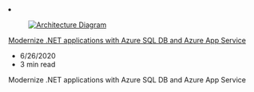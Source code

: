<!-- This file is automatically generated by build/architectures/build_index.py. Any updates will be lost. -->

<!-- markdownlint-disable MD033 -->

<li class="grid-item item-column" data-categories="Integration Databases ">
<article class="card">
    <div class="card-header has-margin-bottom-none" aria-hidden="true">
        <figure class="image diagram has-height-175 has-overflow-hidden level">
            <a href="/azure/architecture/solution-ideas/articles/net-app-modernization"><img src="/azure/architecture/browse/thumbs/net-app-modernization.png" class="diagram" alt="Architecture Diagram" data-linktype="relative-path"></a>
        </figure>
    </div>
    <div class="card-content">
        <a class="card-content-title has-margin-top-none" href="/azure/architecture/solution-ideas/articles/net-app-modernization">
            <p>Modernize .NET applications with Azure SQL DB and Azure App Service</p>
        </a>
        <ul class="card-content-metadata">
            <li>6/26/2020</li>
            <li>3 min read</li>
        </ul>
        <p class="card-content-description">Modernize .NET applications with Azure SQL DB and Azure App Service</p>
        <div class="bottom-to-top-fade is-hidden-mobile"></div>
    </div>
</article>
</li>

